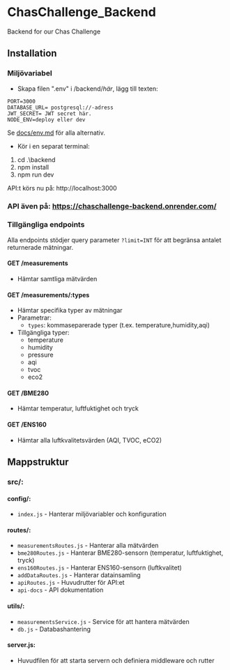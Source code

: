 # ChasChallenge_Backend

Backend for our Chas Challenge

## Installation

### Miljövariabel

- Skapa filen ".env" i /backend/_här_, lägg till texten: 
```
PORT=3000
DATABASE_URL= postgresql://-adress
JWT_SECRET= JWT secret här.
NODE_ENV=deploy eller dev
```
Se [docs/env.md](docs/env.md) för alla alternativ.

- Kör i en separat terminal:

1. cd .\backend
2. npm install
3. npm run dev

API:t körs nu på: http://localhost:3000

### API även på: https://chaschallenge-backend.onrender.com/

### Tillgängliga endpoints

Alla endpoints stödjer query parameter `?limit=INT` för att begränsa antalet returnerade mätningar.

#### GET /measurements

- Hämtar samtliga mätvärden

#### GET /measurements/:types

- Hämtar specifika typer av mätningar
- Parametrar:
  - `types`: kommaseparerade typer (t.ex. temperature,humidity,aqi)
- Tillgängliga typer:
  - temperature
  - humidity
  - pressure
  - aqi
  - tvoc
  - eco2

#### GET /BME280

- Hämtar temperatur, luftfuktighet och tryck

#### GET /ENS160

- Hämtar alla luftkvalitetsvärden (AQI, TVOC, eCO2)

## Mappstruktur

### src/:

#### config/:

- `index.js` - Hanterar miljövariabler och konfiguration

#### routes/:

- `measurementsRoutes.js` - Hanterar alla mätvärden
- `bme280Routes.js` - Hanterar BME280-sensorn (temperatur, luftfuktighet, tryck)
- `ens160Routes.js` - Hanterar ENS160-sensorn (luftkvalitet)
- `addDataRoutes.js` - Hanterar datainsamling
- `apiRoutes.js` - Huvudrutter för API:et
- `api-docs` - API dokumentation

#### utils/:

- `measurementsService.js` - Service för att hantera mätvärden
- `db.js` - Databashantering

#### server.js:

- Huvudfilen för att starta servern och definiera middleware och rutter


